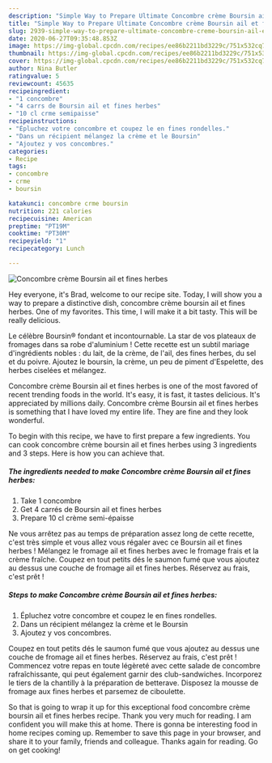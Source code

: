 ```yaml
---
description: "Simple Way to Prepare Ultimate Concombre crème Boursin ail et fines herbes"
title: "Simple Way to Prepare Ultimate Concombre crème Boursin ail et fines herbes"
slug: 2939-simple-way-to-prepare-ultimate-concombre-creme-boursin-ail-et-fines-herbes
date: 2020-06-27T09:35:48.853Z
image: https://img-global.cpcdn.com/recipes/ee86b2211bd3229c/751x532cq70/concombre-creme-boursin-ail-et-fines-herbes-photo-principale-de-la-recette.jpg
thumbnail: https://img-global.cpcdn.com/recipes/ee86b2211bd3229c/751x532cq70/concombre-creme-boursin-ail-et-fines-herbes-photo-principale-de-la-recette.jpg
cover: https://img-global.cpcdn.com/recipes/ee86b2211bd3229c/751x532cq70/concombre-creme-boursin-ail-et-fines-herbes-photo-principale-de-la-recette.jpg
author: Nina Butler
ratingvalue: 5
reviewcount: 45635
recipeingredient:
- "1 concombre"
- "4 carrs de Boursin ail et fines herbes"
- "10 cl crme semipaisse"
recipeinstructions:
- "Épluchez votre concombre et coupez le en fines rondelles."
- "Dans un récipient mélangez la crème et le Boursin"
- "Ajoutez y vos concombres."
categories:
- Recipe
tags:
- concombre
- crme
- boursin

katakunci: concombre crme boursin 
nutrition: 221 calories
recipecuisine: American
preptime: "PT19M"
cooktime: "PT30M"
recipeyield: "1"
recipecategory: Lunch

---
```



![Concombre crème Boursin ail et fines herbes](https://img-global.cpcdn.com/recipes/ee86b2211bd3229c/751x532cq70/concombre-creme-boursin-ail-et-fines-herbes-photo-principale-de-la-recette.jpg)

Hey everyone, it's Brad, welcome to our recipe site. Today, I will show you a way to prepare a distinctive dish, concombre crème boursin ail et fines herbes. One of my favorites. This time, I will make it a bit tasty. This will be really delicious.

Le célèbre Boursin® fondant et incontournable. La star de vos plateaux de fromages dans sa robe d&#39;aluminium ! Cette recette est un subtil mariage d&#39;ingrédients nobles : du lait, de la crème, de l&#39;ail, des fines herbes, du sel et du poivre. Ajoutez le boursin, la crème, un peu de piment d&#39;Espelette, des herbes ciselées et mélangez.

Concombre crème Boursin ail et fines herbes is one of the most favored of recent trending foods in the world. It's easy, it is fast, it tastes delicious. It's appreciated by millions daily. Concombre crème Boursin ail et fines herbes is something that I have loved my entire life. They are fine and they look wonderful.


To begin with this recipe, we have to first prepare a few ingredients. You can cook concombre crème boursin ail et fines herbes using 3 ingredients and 3 steps. Here is how you can achieve that.

<!--inarticleads1-->

##### The ingredients needed to make Concombre crème Boursin ail et fines herbes:

1. Take 1 concombre
1. Get 4 carrés de Boursin ail et fines herbes
1. Prepare 10 cl crème semi-épaisse


Ne vous arrêtez pas au temps de préparation assez long de cette recette, c&#39;est très simple et vous allez vous régaler avec ce Boursin ail et fines herbes ! Mélangez le fromage ail et fines herbes avec le fromage frais et la crème fraîche. Coupez en tout petits dés le saumon fumé que vous ajoutez au dessus une couche de fromage ail et fines herbes. Réservez au frais, c&#39;est prêt ! 

<!--inarticleads2-->

##### Steps to make Concombre crème Boursin ail et fines herbes:

1. Épluchez votre concombre et coupez le en fines rondelles.
1. Dans un récipient mélangez la crème et le Boursin
1. Ajoutez y vos concombres.


Coupez en tout petits dés le saumon fumé que vous ajoutez au dessus une couche de fromage ail et fines herbes. Réservez au frais, c&#39;est prêt ! Commencez votre repas en toute légèreté avec cette salade de concombre rafraîchissante, qui peut également garnir des club-sandwiches. Incorporez le tiers de la chantilly à la préparation de betterave. Disposez la mousse de fromage aux fines herbes et parsemez de ciboulette. 

So that is going to wrap it up for this exceptional food concombre crème boursin ail et fines herbes recipe. Thank you very much for reading. I am confident you will make this at home. There is gonna be interesting food in home recipes coming up. Remember to save this page in your browser, and share it to your family, friends and colleague. Thanks again for reading. Go on get cooking!
